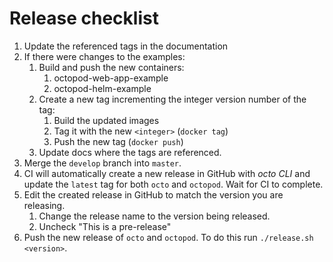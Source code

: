 # Release checklist

1. Update the referenced tags in the documentation
2. If there were changes to the examples:
   1. Build and push the new containers:
      1. octopod-web-app-example
      2. octopod-helm-example
   2. Create a new tag incrementing the integer version number of the tag:
      1. Build the updated images
      2. Tag it with the new `<integer>` (`docker tag`)
      3. Push the new tag (`docker push`)
   3. Update docs where the tags are referenced.
3. Merge the `develop` branch into `master`.
4. CI will automatically create a new release in GitHub with _octo CLI_ and update the `latest` tag for both `octo` and `octopod`. Wait for CI to complete.
5. Edit the created release in GitHub to match the version you are releasing.
   1. Change the release name to the version being released.
   2. Uncheck "This is a pre-release"
6. Push the new release of `octo` and `octopod`. To do this run `./release.sh <version>`.
